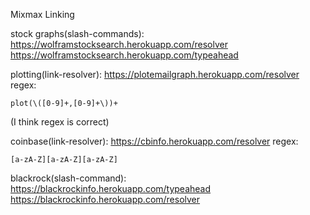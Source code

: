 Mixmax Linking

stock graphs(slash-commands): https://wolframstocksearch.herokuapp.com/resolver
https://wolframstocksearch.herokuapp.com/typeahead

plotting(link-resolver): https://plotemailgraph.herokuapp.com/resolver 
regex: 
```
plot(\([0-9]+,[0-9]+\))+
```
(I think regex is correct)

coinbase(link-resolver): https://cbinfo.herokuapp.com/resolver
regex: 
```
[a-zA-Z][a-zA-Z][a-zA-Z]
```

blackrock(slash-command): https://blackrockinfo.herokuapp.com/typeahead
https://blackrockinfo.herokuapp.com/resolver